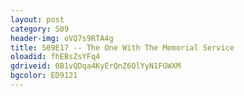 ```yaml
---
layout: post 
category: S09 
header-img: oVQ7s9RTA4g 
title: S09E17 -- The One With The Memorial Service 
oloadid: fhEBsZsYFq4 
gdriveid: 0B1vQDqa4KyErQnZ6QlYyN1FGWXM 
bgcolor: ED9121
--- 
```

<!--more--> 

